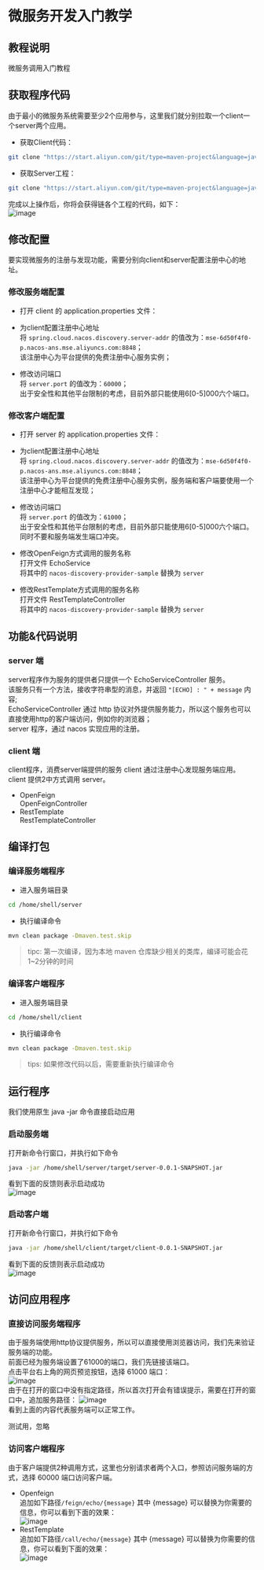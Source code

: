 # 微服务开发入门教学

## 教程说明
微服务调用入门教程



## 获取程序代码
由于最小的微服务系统需要至少2个应用参与，这里我们就分别拉取一个client一个server两个应用。

* 获取Client代码：
```bash
git clone "https://start.aliyun.com/git/type=maven-project&language=java&architecture=none&bootVersion=2.3.4.RELEASE&baseDir=client&groupId=com.example&artifactId=client&name=client&description=Demo%20project%20for%20Spring%20Boot&packageName=com.example.client&packaging=jar&javaVersion=1.8&dependencies=sca-nacos-discovery,web,actuator,cloud-feign&demos=nacosdiscoveryconsumer/client.git" /home/shell/client
```

* 获取Server工程：
```bash
git clone "https://start.aliyun.com/git/type=maven-project&language=java&architecture=none&bootVersion=2.3.4.RELEASE&baseDir=server&groupId=com.example&artifactId=server&name=server&description=Demo%20project%20for%20Spring%20Boot&packageName=com.example.server&packaging=jar&javaVersion=1.8&dependencies=sca-nacos-discovery,web,actuator&demos=nacosdiscoveryprovider/server.git" /home/shell/server
```


完成以上操作后，你将会获得链各个工程的代码，如下：<br>
![image](https://img.alicdn.com/tfs/TB1njut0AL0gK0jSZFtXXXQCXXa-212-558.png)



## 修改配置
要实现微服务的注册与发现功能，需要分别向client和server配置注册中心的地址。

### 修改服务端配置

* 打开 <tutorial-editor-open-file filePath="/home/shell/client/src/main/resources/application.properties">client 的 application.properties</tutorial-editor-open-file> 文件：

* 为client配置注册中心地址<br>
将 `spring.cloud.nacos.discovery.server-addr` 的值改为：`mse-6d50f4f0-p.nacos-ans.mse.aliyuncs.com:8848`；<br>
该注册中心为平台提供的免费注册中心服务实例；

* 修改访问端口<br>
将 `server.port` 的值改为：`60000`；<br>
出于安全性和其他平台限制的考虑，目前外部只能使用6\[0-5\]000六个端口。

### 修改客户端配置

* 打开 <tutorial-editor-open-file filePath="/home/shell/server/src/main/resources/application.properties">server 的 application.properties</tutorial-editor-open-file> 文件：

* 为client配置注册中心地址<br>
将 `spring.cloud.nacos.discovery.server-addr` 的值改为：`mse-6d50f4f0-p.nacos-ans.mse.aliyuncs.com:8848`；<br>
该注册中心为平台提供的免费注册中心服务实例，服务端和客户端要使用一个注册中心才能相互发现；

* 修改访问端口<br>
将 `server.port` 的值改为：`61000`；<br>
出于安全性和其他平台限制的考虑，目前外部只能使用6\[0-5\]000六个端口。同时不要和服务端发生端口冲突。

* 修改OpenFeign方式调用的服务名称<br>
打开文件 <tutorial-editor-open-file filePath="/home/shell/client/src/main/java/com/example/client/demos/nacosdiscoveryconsumer/EchoService.java">EchoService</tutorial-editor-open-file> <br>
将其中的 `nacos-discovery-provider-sample` 替换为 `server`


* 修改RestTemplate方式调用的服务名称<br>
打开文件 <tutorial-editor-open-file filePath="/home/shell/client/src/main/java/com/example/client/demos/nacosdiscoveryconsumer/RestTemplateController.java">RestTemplateController</tutorial-editor-open-file> <br>
将其中的 `nacos-discovery-provider-sample` 替换为 `server`

## 功能&代码说明

### server 端
server程序作为服务的提供者只提供一个
<tutorial-editor-open-file filePath="/home/shell/server/src/main/java/com/example/server/demos/nacosdiscoveryprovider/EchoServiceController.java">EchoServiceController</tutorial-editor-open-file> 
服务。<br>
该服务只有一个方法，接收字符串型的消息，并返回 `"[ECHO] : " + message` 内容;<br>
EchoServiceController 通过 http 协议对外提供服务能力，所以这个服务也可以直接使用http的客户端访问，例如你的浏览器；<br>
server 程序，通过 nacos 实现应用的注册。

### client 端
client程序，消费server端提供的服务
client 通过注册中心发现服务端应用。<br>
client 提供2中方式调用 server。
* OpenFeign<br>
<tutorial-editor-open-file filePath="/home/shell/client/src/main/java/com/example/client/demos/nacosdiscoveryconsumer/OpenFeignController.java">OpenFeignController</tutorial-editor-open-file> 
* RestTemplate<br>
<tutorial-editor-open-file filePath="/home/shell/client/src/main/java/com/example/client/demos/nacosdiscoveryconsumer/RestTemplateController.java">RestTemplateController</tutorial-editor-open-file> 

## 编译打包

### 编译服务端程序

* 进入服务端目录
```bash
cd /home/shell/server
```

* 执行编译命令
```bash
mvn clean package -Dmaven.test.skip
```
> tipc: 第一次编译，因为本地 maven 仓库缺少相关的类库，编译可能会花1~2分钟的时间

### 编译客户端程序
* 进入服务端目录
```bash
cd /home/shell/client
```

* 执行编译命令
```bash
mvn clean package -Dmaven.test.skip
```

> tips: 如果修改代码以后，需要重新执行编译命令

## 运行程序

我们使用原生 java -jar 命令直接启动应用

### 启动服务端
打开新命令行窗口，并执行如下命令
```bash
java -jar /home/shell/server/target/server-0.0.1-SNAPSHOT.jar
```
看到下面的反馈则表示启动成功<br>
![image](https://img.alicdn.com/tfs/TB1eLr_nggP7K4jSZFqXXamhVXa-1397-452.png)


### 启动客户端
打开新命令行窗口，并执行如下命令
```bash
java -jar /home/shell/client/target/client-0.0.1-SNAPSHOT.jar
```
看到下面的反馈则表示启动成功<br>
![image](https://img.alicdn.com/tfs/TB1aX9V0xv1gK0jSZFFXXb0sXXa-1366-501.png)


## 访问应用程序
### 直接访问服务端程序
由于服务端使用http协议提供服务，所以可以直接使用浏览器访问，我们先来验证服务端的功能。<br>
前面已经为服务端设置了61000的端口，我们先链接该端口。<br>
点击平台右上角的网页预览按钮，选择 61000 端口：<br>
![image](https://img.alicdn.com/tfs/TB1COaJ0vb2gK0jSZK9XXaEgFXa-307-296.png)<br>
由于在打开的窗口中没有指定路径，所以首次打开会有错误提示，需要在打开的窗口中，追加服务路径：
![image](https://img.alicdn.com/tfs/TB1y7520uL2gK0jSZFmXXc7iXXa-558-99.png)<br>
看到上面的内容代表服务端可以正常工作。

<tutorial-web-preview port="60000">测试用，忽略</tutorial-web-preview>

### 访问客户端程序
由于客户端提供2种调用方式，这里也分别请求者两个入口，参照访问服务端的方式，选择 60000 端口访问客户端。

* Openfeign<br>
追加如下路径`/feign/echo/{message}` 其中 {message} 可以替换为你需要的信息，你可以看到下面的效果：<br>
![image](https://img.alicdn.com/tfs/TB1mnqW0xv1gK0jSZFFXXb0sXXa-618-80.png)
* RestTemplate<br>
追加如下路径`/call/echo/{message}` 其中 {message} 可以替换为你需要的信息，你可以看到下面的效果：<br>
![image](https://img.alicdn.com/tfs/TB1.8940pP7gK0jSZFjXXc5aXXa-562-76.png)
